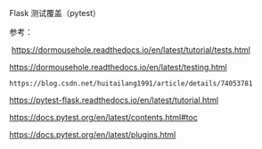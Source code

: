 Flask 测试覆盖（pytest）

参考：

​	https://dormousehole.readthedocs.io/en/latest/tutorial/tests.html

https://dormousehole.readthedocs.io/en/latest/testing.html

	https://blog.csdn.net/huitailang1991/article/details/74053781



https://pytest-flask.readthedocs.io/en/latest/tutorial.html

https://docs.pytest.org/en/latest/contents.html#toc

https://docs.pytest.org/en/latest/plugins.html